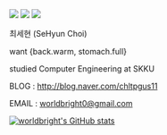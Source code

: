 <img src="https://img.shields.io/badge/-worldbright0%40gmail.com-red?style=flat&logo=gmail&logoColor=white">
<a href="http://blog.naver.com/chltpgus11"><img src="https://img.shields.io/badge/-blog-brightgreen?logo=LiveChat&logoColor=white"></a>
<a href="https://www.acmicpc.net/user/worldbright"><img src="https://img.shields.io/badge//%3C%3E-baekjoon-blue?labelColor=blue"></a>


최세현 (SeHyun Choi)

want {back.warm, stomach.full}

studied Computer Engineering at SKKU

BLOG  : http://blog.naver.com/chltpgus11

EMAIL : worldbright0@gmail.com

[![worldbright's GitHub stats](https://github-readme-stats.vercel.app/api?username=worldbright)](https://github.com/worldbright/)
